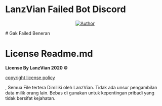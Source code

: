 # LanzVian Failed Bot Discord

<p align="center">
  <a href="https://github.com/LanzVian"><img title="Author" src="https://img.shields.io/badge/Author-LanzVian-red.svg?style=for-the-badge&logo=github" /></a>
</p>
# Gak Failed Beneran

# License Readme.md

<p align="center" >

**License By LanzVian 2020 ©** 

[copyright license policy](https://dgip.go.id)

, Semua File tertera Dimiliki oleh LanzVian.
Tidak ada unsur pengambilan data milik orang lain.
Bebas di gunakan untuk kepentingan pribadi yang tidak bersifat kejahatan.

</p>
